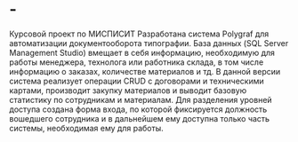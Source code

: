 # -
Курсовой проект по МИСПИСИТ
Разработана система Polygraf для автоматизации документооборота типографии.
База данных (SQL Server Management Studio) вмещает в себя информацию, необходимую для работы менеджера, технолога или работника склада,
в том числе информацию о заказах, количестве материалов и тд.
В данной версии система реализует операции CRUD с договорами и техническими картами, производит закупку материалов и выводит базовую статистику по сотрудникам и материалам.
Для разделения уровней доступа создана форма входа, по которой фиксируется должность вошедшего сотрудника и в дальнейшем ему доступна только часть системы, необходимая ему для работы. 
